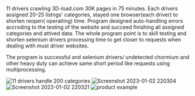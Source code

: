 11 drivers crawling 3D-load.com 30K pages in 75 minutes.
Each drivers assigned 20-25 listngs' categories, stayed one browser(each driver) to shorten reopen( operatiing) time.
Program designed auto-handling errors accroding to the testing of the website and succeed finishing all assigned categories and attived data.
The whole program point is to skill testing and shorten selenium drivers processing time to get closer to requests when dealing with must driver websites.

The program is successful and selenium drivers/ undetected chormium and other heavy duty can achieve same short period like requests using multiprocessing.

![11 drivers handle 200 categories ](https://user-images.githubusercontent.com/124453554/224489235-e4a7331d-4a42-42f6-80f0-e254c073e274.png)
![Screenshot 2023-01-02 220304](https://user-images.githubusercontent.com/124453554/224489179-5ce91259-6f7b-4086-843b-81186a7a1ec2.png)
![Screenshot 2023-01-02 220321](https://user-images.githubusercontent.com/124453554/224489183-31b424cb-b085-4175-be86-1b5bf31c43e8.png)
![product example ](https://user-images.githubusercontent.com/124453554/224489222-b44ddfc8-665a-4fb3-a588-475f1c687293.png)

